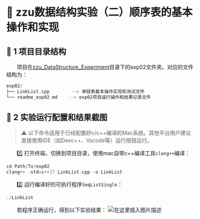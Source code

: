 # 🚀 zzu数据结构实验（二）顺序表的基本操作和实现

## 🌈 1 项目目录结构

&emsp;&emsp;项目在[zzu_DataStructure_Experiment](https://github.com/haozheguo/zzu_DataStructure_Experiment)目录下的exp02文件夹。对应的文件结构为：

```cpp
exp02/
├── LinkList.cpp        --> 单链表基本操作实现和测试文件
└── readme_exp02.md    --> exp02项目运行操作和结果记录文件
```

## 💫 2 实验运行配置和结果截图

> ⚠️ 以下命令适用于已经配置好c/c++编译的Mac系统。其他平台用户建议直接使用IDE（如Devc++、Vscode等）运行按钮运行。

&emsp;&emsp;:one: 打开终端，切换到项目目录，使用mac自带c++编译工具`clang++`编译：

```cpp
cd Path/To/exp02
clang++ -std=c++17 LinkList.cpp -o LinkList
```

&emsp;&emsp;:two: 运行编译好的可执行程序`SeqListSingle`：

```cpp
./LinkList
```

&emsp;&emsp;若程序正确运行，得到以下实验结果：
![在这里插入图片描述](https://i-blog.csdnimg.cn/direct/d125725cd1904f2ba1dbee5703a9f703.png)


